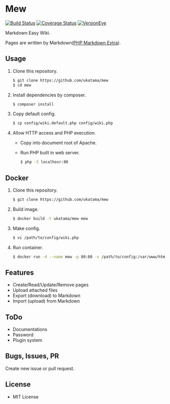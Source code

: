 # Mew
[![Build Status](https://img.shields.io/travis/ukatama/mew/master.svg?style=flat-square)](https://travis-ci.org/ukatama/mew)
[![Coverage Status](https://img.shields.io/coveralls/ukatama/mew.svg?style=flat-square)](https://coveralls.io/github/ukatama/mew)
[![VersionEye](https://www.versioneye.com/user/projects/56d63e27d71695003886b7e7/badge.svg?style=flat)](https://www.versioneye.com/user/projects/56d63e27d71695003886b7e7)

Markdown Easy Wiki.

Pages are written by Markdown([PHP Markdown Extra](https://github.com/michelf/php-markdown)).

## Usage
1. Clone this repository.
   ```bash
   $ git clone https://github.com/ukatama/mew
   $ cd mew
   ```

2. Install dependencies by composer.
   ```bash
   $ composer install
   ```

3. Copy default config.
   ```bash
   $ cp config/wiki.default.php config/wiki.php
   ```

4. Allow HTTP access and PHP execution.
    * Copy into document root of Apache.
    * Run PHP built in web server.

      ```bash
      $ php -S localhosr:80
      ```

## Docker
1. Clone this repository.
   ```bash
   $ git clone https://github.com/ukatama/mew
   ```

2. Build image.
   ```bash
   $ docker build -t ukatama/mew mew
   ```

3. Make config.
   ```bash
   $ vi /path/to/config/wiki.php
   ```

4. Run container.
   ```bash
   $ docker run -d --name mew -p 80:80 -v /path/to/config:/var/www/html/config ukatama/mew
   ```

## Features
* Create/Read/Update/Remove pages
* Upload attached files
* Export (download) to Markdown
* Import (upload) from Markdown

## ToDo
* Documentations
* Password
* Plugin system

## Bugs, Issues, PR
Create new issue or pull request.

## License
* MIT License
